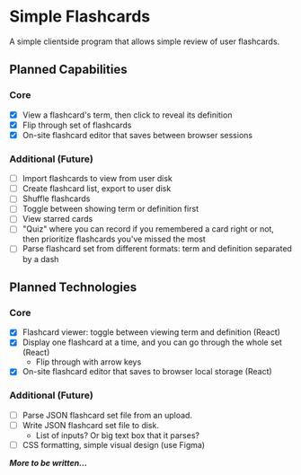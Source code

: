 # Simple Flashcards

A simple clientside program that allows simple review of user flashcards.

## Planned Capabilities

### Core
- [X] View a flashcard's term, then click to reveal its definition
- [X] Flip through set of flashcards
- [X] On-site flashcard editor that saves between browser sessions

### Additional (Future)
- [ ] Import flashcards to view from user disk
- [ ] Create flashcard list, export to user disk
- [ ] Shuffle flashcards
- [ ] Toggle between showing term or definition first
- [ ] View starred cards
- [ ] "Quiz" where you can record if you remembered a card right or not, then prioritize flashcards you've missed the most
- [ ] Parse flashcard set from different formats: term and definition separated by a dash

## Planned Technologies

### Core
- [X] Flashcard viewer: toggle between viewing term and definition (React)
- [X] Display one flashcard at a time, and you can go through the whole set (React)
    - Flip through with arrow keys
- [X] On-site flashcard editor that saves to browser local storage (React)

### Additional (Future)
- [ ] Parse JSON flashcard set file from an upload.
- [ ] Write JSON flashcard set file to disk.
    - List of inputs? Or big text box that it parses?
- [ ] CSS formatting, simple visual design (use Figma)

***More to be written...***
